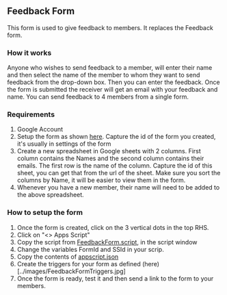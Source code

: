 ## Feedback Form
This form is used to give feedback to members. It replaces the Feedback form. 

### How it works
Anyone who wishes to send feedback to a member, will enter their name and then select the name of the member to whom they want to send feedback from the drop-down box.
Then you can enter the feedback. Once the form is submitted the receiver will get an email with your feedback and name.
You can send feedback to 4 members from a single form.

### Requirements
1. Google Account
2. Setup the form as shown [here](https://forms.gle/vf9hg2HL7DEMLV7i6). Capture the id of the form you created, it's usually in settings of the form
3. Create a new spreadsheet in Google sheets with 2 columns. First column contains the Names and the second column contains their emails. The first row is the name of the column. Capture the id of this sheet, you can get that from the url of the sheet. Make sure you sort the columns by Name, it will be easier to view them in the form.
4. Whenever you have a new member, their name will need to be added to the above spreadsheet.


### How to setup the form
1. Once the form is created, click on the 3 vertical dots in the top RHS. 
2. Click on "<> Apps Script"
3. Copy the script from [FeedbackForm.script](./FeedbackForm.script), in the script window
4. Change the variables FormId and SSId in your scrip.
4. Copy the contents of [appscript.json](../appscript.json)
5. Create the triggers for your form as defined (here)[../images/FeedbackFormTriggers.jpg]
6. Once the form is ready, test it and then send a link to the form to your members.
 